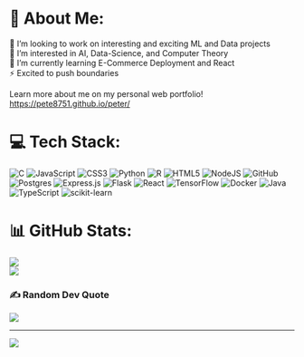# 💫 About Me:
👯 I’m looking to work on interesting and exciting ML and Data projects<br>🤝 I’m interested in AI, Data-Science, and Computer Theory<br>🌱 I’m currently learning E-Commerce Deployment and React<br>⚡ Excited to push boundaries<br>

Learn more about me on my personal web portfolio! https://pete8751.github.io/peter/


# 💻 Tech Stack:
![C](https://img.shields.io/badge/language-C-blue)
![JavaScript](https://img.shields.io/badge/javascript-%23323330.svg?style=for-the-badge&logo=javascript&logoColor=%23F7DF1E)
![CSS3](https://img.shields.io/badge/css3-%231572B6.svg?style=for-the-badge&logo=css3&logoColor=white) ![Python](https://img.shields.io/badge/python-3670A0?style=for-the-badge&logo=python&logoColor=ffdd54) ![R](https://img.shields.io/badge/r-%23276DC3.svg?style=for-the-badge&logo=r&logoColor=white) ![HTML5](https://img.shields.io/badge/html5-%23E34F26.svg?style=for-the-badge&logo=html5&logoColor=white)  ![NodeJS](https://img.shields.io/badge/node.js-6DA55F?style=for-the-badge&logo=node.js&logoColor=white) ![GitHub](https://img.shields.io/badge/GitHub-%23121011.svg?style=for-the-badge&logo=github&logoColor=white) ![Postgres](https://img.shields.io/badge/postgres-%23316192.svg?style=for-the-badge&logo=postgresql&logoColor=white) ![Express.js](https://img.shields.io/badge/express.js-%23404d59.svg?style=for-the-badge&logo=express&logoColor=%2361DAFB)
![Flask](https://img.shields.io/badge/flask-%23000.svg?style=for-the-badge&logo=flask&logoColor=white)
![React](https://img.shields.io/badge/react-%2320232a.svg?style=for-the-badge&logo=react&logoColor=%2361DAFB)
![TensorFlow](https://img.shields.io/badge/TensorFlow-%23FF6F00.svg?style=for-the-badge&logo=TensorFlow&logoColor=white)
![Docker](https://img.shields.io/badge/docker-%230db7ed.svg?style=for-the-badge&logo=docker&logoColor=white)
![Java](https://img.shields.io/badge/java-%23ED8B00.svg?style=for-the-badge&logo=openjdk&logoColor=white)
![TypeScript](https://img.shields.io/badge/typescript-%23007ACC.svg?style=for-the-badge&logo=typescript&logoColor=white)
![scikit-learn](https://img.shields.io/badge/scikit--learn-%23F7931E.svg?style=for-the-badge&logo=scikit-learn&logoColor=white)
# 📊 GitHub Stats:
![](https://github-readme-streak-stats.herokuapp.com/?user=pete8751&theme=radical&hide_border=false)<br/>
![](https://github-readme-stats.vercel.app/api/top-langs/?username=pete8751&theme=radical&hide_border=false&include_all_commits=false&count_private=false&layout=compact)

### ✍️ Random Dev Quote
![](https://quotes-github-readme.vercel.app/api?type=horizontal&theme=radical)

---
[![](https://visitcount.itsvg.in/api?id=pete8751&icon=0&color=0)](https://visitcount.itsvg.in)

<!-- Proudly created with GPRM ( https://gprm.itsvg.in ) -->
<!---
pete8751/pete8751 is a ✨ special ✨ repository because its `README.md` (this file) appears on your GitHub profile.
You can click the Preview link to take a look at your changes.
--->
